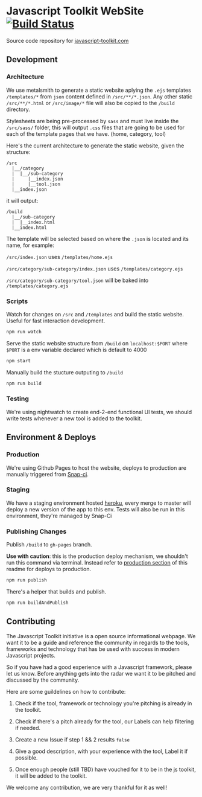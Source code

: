 # Javascript Toolkit WebSite [![Build Status](https://snap-ci.com/u0q-pWK3MpXCrxJpr84gJQizhRQHHSHA762_g6sBQzM/build_image)](https://snap-ci.com/trecenti/javascript-toolkit/branch/master)

Source code repository for [javascript-toolkit.com](http://javascript-toolkit.com)


## Development

### Architecture

We use metalsmith to generate a static website aplying the `.ejs` templates `/templates/*` from `json` content defined in `/src/**/*.json`. Any other static `/src/**/*.html` or `/src/image/*` file will also be copied to the `/build` directory.

Stylesheets are being pre-processed by `sass` and must live inside the `/src/sass/` folder, this will output `.css` files that are going to be used for each of the template pages that we have. (home, category, tool)

Here's the current architecture to generate the static website, given the structure:
```
/src
  |__/category
  |  |__/sub-category
  |     |__index.json
  |     |__tool.json
  |__index.json
```

it will output:
```
/build
  |__/sub-category
  |  |__index.html
  |__index.html
```

The template will be selected based on where the `.json` is located and its name, for example:

`/src/index.json` uses `/templates/home.ejs`

`/src/category/sub-category/index.json` uses `/templates/category.ejs`

`/src/category/sub-category/tool.json` will be baked into `/templates/category.ejs`

### Scripts

Watch for changes on `/src` and `/templates` and build the static website. Useful for fast interaction development.
```bash
npm run watch
```

Serve the static website structure from `/build` on `localhost:$PORT` where `$PORT` is a env variable declared which is default to 4000
```bash
npm start
```

Manually build the stucture outputing to `/build`
```bash
npm run build
```

### Testing

We're using nightwatch to create end-2-end functional UI tests, we should write tests whenever a new tool is added to the toolkit.


## Environment & Deploys

### Production
We're using Github Pages to host the website, deploys to production are manually triggered from [Snap-ci](https://snap-ci.com/trecenti/javascript-toolkit/branch/master).

### Staging
We have a staging environment hosted [heroku](http://staging-js-toolkit.herokuapp.com), every merge to master will deploy a new version of the app to this env.
Tests will also be run in this environment, they're managed by Snap-Ci

### Publishing Changes

Publish `/build` to `gh-pages` branch.

**Use with caution**: this is the production deploy mechanism, we shouldn't run this command via terminal. Instead refer to [production section](#Production) of this readme for deploys to production.
```bash
npm run publish
```
There's a helper that builds and publish.
```bash
npm run buildAndPublish
```

## Contributing

The Javascript Toolkit initiative is a open source informational webpage. We want it to be a guide and reference the community in regards to the tools, frameworks and technology that has be used with success in modern Javascript projects. 

So if you have had a good experience with a Javascript framework, please let us know. Before anything gets into the radar we want it to be pitched and discussed by the community.

Here are some guildelines on how to contribute:

1. Check if the tool, framework or technology you're pitching is already in the toolkit.

2. Check if there's a pitch already for the tool, our Labels can help filtering if needed.

3. Create a new Issue if step 1 && 2 results `false`

4. Give a good description, with your experience with the tool, Label it if possible.

5. Once enough people (still TBD) have vouched for it to be in the js toolkit, it will be added to the toolkit.

We welcome any contribution, we are very thankful for it as well!
